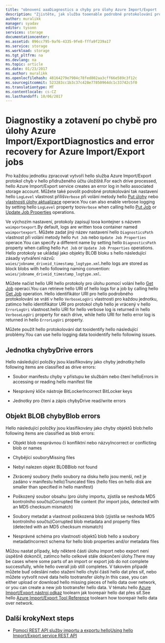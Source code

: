 ```yaml
---
title: "obnovení aaaDiagnostics a chyby pro úlohy Azure Import/Export | Microsoft Docs"
description: "Zjistěte, jak služba tooenable podrobné protokolování pro Microsoft Azure Import/Export úloh."
author: muralikk
manager: syadav
editor: tysonn
services: storage
documentationcenter: 
ms.assetid: 096cc795-9af6-4335-9fe8-fffa9f239a17
ms.service: storage
ms.workload: storage
ms.tgt_pltfrm: na
ms.devlang: na
ms.topic: article
ms.date: 01/23/2017
ms.author: muralikk
ms.openlocfilehash: 48164279e7904c78fed802aa3cff66e589c3f12c
ms.sourcegitcommit: 523283cc1b3c37c428e77850964dc1c33742c5f0
ms.translationtype: MT
ms.contentlocale: cs-CZ
ms.lasthandoff: 10/06/2017
---
```

# <a name="diagnostics-and-error-recovery-for-azure-importexport-jobs"></a><span data-ttu-id="c0004-103">Diagnostiky a zotavení po chybě pro úlohy Azure Import/Export</span><span class="sxs-lookup"><span data-stu-id="c0004-103">Diagnostics and error recovery for Azure Import/Export jobs</span></span>
<span data-ttu-id="c0004-104">Pro každou jednotku zpracovat vytvoří hello služba Azure Import/Export protokol chyb v hello přidruženého účtu úložiště.</span><span class="sxs-lookup"><span data-stu-id="c0004-104">For each drive processed, hello Azure Import/Export service creates an error log in hello associated storage account.</span></span> <span data-ttu-id="c0004-105">Můžete také povolit podrobné protokolování tak nastavení hello `LogLevel` vlastnost příliš`Verbose` při volání metody hello [Put úlohy](/rest/api/storageimportexport/jobs#Jobs_CreateOrUpdate) nebo [vlastnosti úlohy aktualizace](/rest/api/storageimportexport/jobs#Jobs_Update) operace.</span><span class="sxs-lookup"><span data-stu-id="c0004-105">You can also enable verbose logging by setting hello `LogLevel` property too`Verbose` when calling hello [Put Job](/rest/api/storageimportexport/jobs#Jobs_CreateOrUpdate) or [Update Job Properties](/rest/api/storageimportexport/jobs#Jobs_Update) operations.</span></span>

 <span data-ttu-id="c0004-106">Ve výchozím nastavení, protokoly zapisují tooa kontejner s názvem `waimportexport`.</span><span class="sxs-lookup"><span data-stu-id="c0004-106">By default, logs are written tooa container named `waimportexport`.</span></span> <span data-ttu-id="c0004-107">Můžete zadat jiný název nastavení hello `DiagnosticsPath` vlastnost při volání metody hello `Put Job` nebo `Update Job Properties` operace.</span><span class="sxs-lookup"><span data-stu-id="c0004-107">You can specify a different name by setting hello `DiagnosticsPath` property when calling hello `Put Job` or `Update Job Properties` operations.</span></span> <span data-ttu-id="c0004-108">Hello protokoly se ukládají jako objekty BLOB bloku s hello následující zásady vytváření názvů: `waies/jobname_driveid_timestamp_logtype.xml`.</span><span class="sxs-lookup"><span data-stu-id="c0004-108">hello logs are stored as block blobs with hello following naming convention: `waies/jobname_driveid_timestamp_logtype.xml`.</span></span>

 <span data-ttu-id="c0004-109">Můžete načíst hello URI hello protokoly pro úlohu pomocí volání hello [Get Job](/rest/api/storageimportexport/jobs#Jobs_Get) operaci.</span><span class="sxs-lookup"><span data-stu-id="c0004-109">You can retrieve hello URI of hello logs for a job by calling hello [Get Job](/rest/api/storageimportexport/jobs#Jobs_Get) operation.</span></span> <span data-ttu-id="c0004-110">Hello identifikátor URI pro hello podrobného protokolování se vrátí v hello `VerboseLogUri` vlastnosti pro každou jednotku, zatímco hello identifikátor URI pro protokol chyb hello je vrácený v hello `ErrorLogUri` vlastnost.</span><span class="sxs-lookup"><span data-stu-id="c0004-110">hello URI for hello verbose log is returned in hello `VerboseLogUri` property for each drive, while hello URI for hello error log is returned in hello `ErrorLogUri` property.</span></span>

<span data-ttu-id="c0004-111">Můžete použít hello protokolování dat tooidentify hello následující problémy.</span><span class="sxs-lookup"><span data-stu-id="c0004-111">You can use hello logging data tooidentify hello following issues.</span></span>

## <a name="drive-errors"></a><span data-ttu-id="c0004-112">Jednotka chyby</span><span class="sxs-lookup"><span data-stu-id="c0004-112">Drive errors</span></span>

<span data-ttu-id="c0004-113">Hello následující položky jsou klasifikovány jako chyby jednotky:</span><span class="sxs-lookup"><span data-stu-id="c0004-113">hello following items are classified as drive errors:</span></span>

-   <span data-ttu-id="c0004-114">Soubor manifestu chyby v přístupu ke službám nebo čtení hello</span><span class="sxs-lookup"><span data-stu-id="c0004-114">Errors in accessing or reading hello manifest file</span></span>

-   <span data-ttu-id="c0004-115">Nesprávný klíče nástroje BitLocker</span><span class="sxs-lookup"><span data-stu-id="c0004-115">Incorrect BitLocker keys</span></span>

-   <span data-ttu-id="c0004-116">Jednotky pro čtení a zápis chyby</span><span class="sxs-lookup"><span data-stu-id="c0004-116">Drive read/write errors</span></span>

## <a name="blob-errors"></a><span data-ttu-id="c0004-117">Objekt BLOB chyby</span><span class="sxs-lookup"><span data-stu-id="c0004-117">Blob errors</span></span>

<span data-ttu-id="c0004-118">Hello následující položky jsou klasifikovány jako chyby objektů blob:</span><span class="sxs-lookup"><span data-stu-id="c0004-118">hello following items are classified as blob errors:</span></span>

-   <span data-ttu-id="c0004-119">Objekt blob nesprávnou či konfliktní nebo názvy</span><span class="sxs-lookup"><span data-stu-id="c0004-119">Incorrect or conflicting blob or names</span></span>

-   <span data-ttu-id="c0004-120">Chybějící soubory</span><span class="sxs-lookup"><span data-stu-id="c0004-120">Missing files</span></span>

-   <span data-ttu-id="c0004-121">Nebyl nalezen objekt BLOB</span><span class="sxs-lookup"><span data-stu-id="c0004-121">Blob not found</span></span>

-   <span data-ttu-id="c0004-122">Zkrácený soubory (hello soubory na disku hello jsou menší, než je zadáno v manifestu hello)</span><span class="sxs-lookup"><span data-stu-id="c0004-122">Truncated files (hello files on hello disk are smaller than specified in hello manifest)</span></span>

-   <span data-ttu-id="c0004-123">Poškozený soubor obsahu (pro úlohy importu, zjistila se neshoda MD5 kontrolního součtu)</span><span class="sxs-lookup"><span data-stu-id="c0004-123">Corrupted file content (for import jobs, detected with an MD5 checksum mismatch)</span></span>

-   <span data-ttu-id="c0004-124">Soubory metadat a vlastnost poškozená blob (zjistila se neshoda MD5 kontrolního součtu)</span><span class="sxs-lookup"><span data-stu-id="c0004-124">Corrupted blob metadata and property files (detected with an MD5 checksum mismatch)</span></span>

-   <span data-ttu-id="c0004-125">Nesprávné schéma pro vlastnosti objektů blob hello a soubory metadat</span><span class="sxs-lookup"><span data-stu-id="c0004-125">Incorrect schema for hello blob properties and/or metadata files</span></span>

<span data-ttu-id="c0004-126">Můžou nastat případy, kdy některé části úlohu import nebo export není úspěšně dokončil, zatímco hello celkové stále dokončení úlohy.</span><span class="sxs-lookup"><span data-stu-id="c0004-126">There may be cases where some parts of an import or export job do not complete successfully, while hello overall job still completes.</span></span> <span data-ttu-id="c0004-127">V takovém případě můžete buď odeslání nebo stažení hello chybí částí hello dat přes síť, nebo můžete vytvořit nové data hello tootransfer úlohy.</span><span class="sxs-lookup"><span data-stu-id="c0004-127">In this case, you can either upload or download hello missing pieces of hello data over network, or you can create a new job tootransfer hello data.</span></span> <span data-ttu-id="c0004-128">V tématu hello [Azure Import/Export nástroj odkaz](storage-import-export-tool-how-to-v1.md) toolearn jak toorepair hello dat přes síť.</span><span class="sxs-lookup"><span data-stu-id="c0004-128">See hello [Azure Import/Export Tool Reference](storage-import-export-tool-how-to-v1.md) toolearn how toorepair hello data over network.</span></span>

## <a name="next-steps"></a><span data-ttu-id="c0004-129">Další kroky</span><span class="sxs-lookup"><span data-stu-id="c0004-129">Next steps</span></span>

* [<span data-ttu-id="c0004-130">Pomocí REST API služby importu a exportu hello</span><span class="sxs-lookup"><span data-stu-id="c0004-130">Using hello Import/Export service REST API</span></span>](storage-import-export-using-the-rest-api.md)
